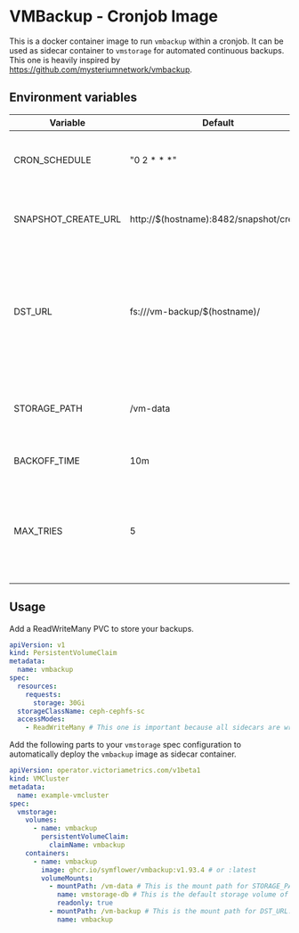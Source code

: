 # VMBackup - Cronjob Image

This is a docker container image to run `vmbackup` within a cronjob. It can be used as sidecar container to `vmstorage` for automated continuous backups. This one is heavily inspired by https://github.com/mysteriumnetwork/vmbackup.


## Environment variables

| Variable            | Default                                 | Description                                                                                           |
| ------------------- | --------------------------------------- | ----------------------------------------------------------------------------------------------------- |
| CRON_SCHEDULE       | "0 2 * * *"                             | The cronjob schedule on when the backup should run                                                    |
| SNAPSHOT_CREATE_URL | http://$(hostname):8482/snapshot/create | Substitutes the hostname for in cluster resolving                                                     |
| DST_URL             | fs:///vm-backup/$(hostname)/            | Store backups in at the filesystem with a hostname subdirectory to be aware of multiple storage nodes |
| STORAGE_PATH        | /vm-data                                | The absolute path to the mounted volume from `vmstorage`                                              |
| BACKOFF_TIME        | 10m                                     | Wait 10m if a backup did fail                                                                         |
| MAX_TRIES           | 5                                       | 5 * 10 minutes = about 50 minutes total of waiting, not counting running and failing.                 |


## Usage

Add a ReadWriteMany PVC to store your backups.

```yaml
apiVersion: v1
kind: PersistentVolumeClaim
metadata:
  name: vmbackup
spec:
  resources:
    requests:
      storage: 30Gi
  storageClassName: ceph-cephfs-sc
  accessModes:
    - ReadWriteMany # This one is important because all sidecars are writing at the same time to the volume.
```

Add the following parts to your `vmstorage` spec configuration to automatically deploy the `vmbackup` image as sidecar container.

```yaml
apiVersion: operator.victoriametrics.com/v1beta1
kind: VMCluster
metadata:
  name: example-vmcluster
spec:
  vmstorage:
    volumes:
      - name: vmbackup
        persistentVolumeClaim:
          claimName: vmbackup
    containers:
      - name: vmbackup
        image: ghcr.io/symflower/vmbackup:v1.93.4 # or :latest
        volumeMounts:
          - mountPath: /vm-data # This is the mount path for STORAGE_PATH.
            name: vmstorage-db # This is the default storage volume of vmstorage.
            readonly: true
          - mountPath: /vm-backup # This is the mount path for DST_URL.
            name: vmbackup
```
